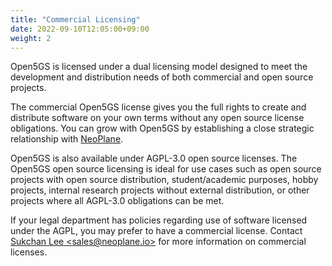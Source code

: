 ```yaml
---
title: "Commercial Licensing"
date: 2022-09-10T12:05:00+09:00
weight: 2
---
```



Open5GS is licensed under a dual licensing model designed to meet the development and distribution needs of both commercial and open source projects.

The commercial Open5GS license gives you the full rights to create and distribute software on your own terms without any open source license obligations. You can grow with Open5GS by establishing a close strategic relationship with [NeoPlane](https://neoplane.io).

Open5GS is also available under AGPL-3.0 open source licenses. The Open5GS open source licensing is ideal for use cases such as open source projects with open source distribution, student/academic purposes, hobby projects, internal research projects without external distribution, or other projects where all AGPL-3.0 obligations can be met.

If your legal department has policies regarding use of software licensed under the AGPL, you may prefer to have a commercial license. Contact [Sukchan Lee \<sales@neoplane.io\>](mailto:sales@neoplane.io) for more information on commercial licenses.
